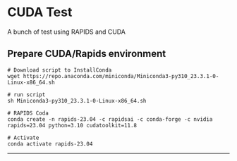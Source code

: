 # CUDA Test

A bunch of test using RAPIDS and CUDA

## Prepare CUDA/Rapids environment

``` shell
# Download script to InstallConda
wget https://repo.anaconda.com/miniconda/Miniconda3-py310_23.3.1-0-Linux-x86_64.sh

# run script
sh Miniconda3-py310_23.3.1-0-Linux-x86_64.sh

# RAPIDS Coda
conda create -n rapids-23.04 -c rapidsai -c conda-forge -c nvidia rapids=23.04 python=3.10 cudatoolkit=11.8

# Activate
conda activate rapids-23.04

```

---
<!-- ## [TODO] Conda Dependencies 

See [environment.yaml](./environment.yaml)

## Create environment 

    conda env create -f environment.yaml 

## Activate environment
    conda activate cuda-test -->